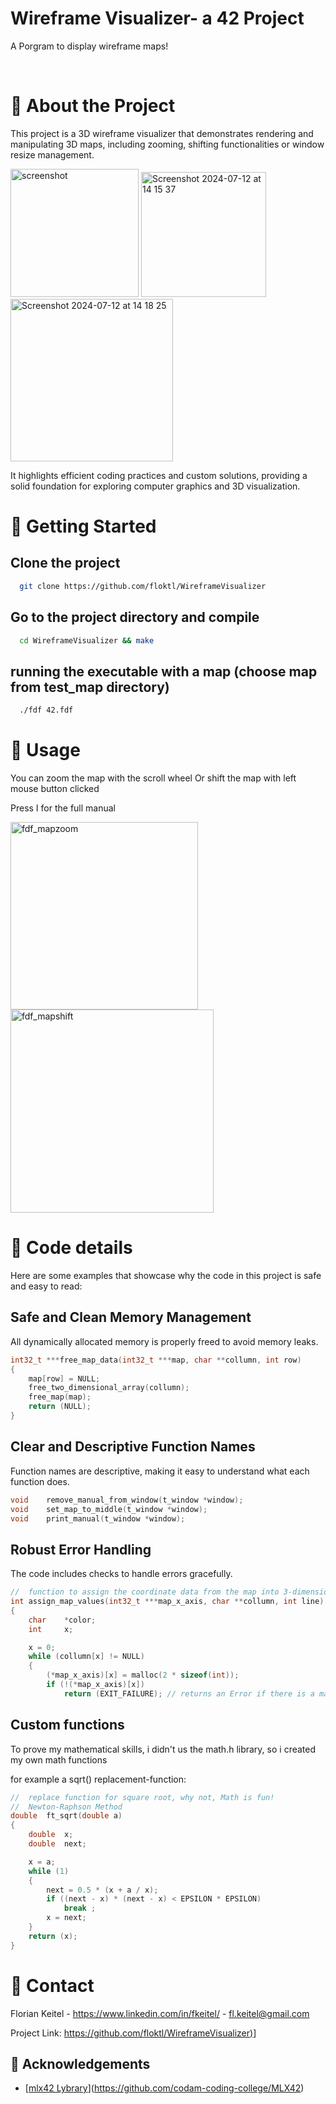 
  <h1>Wireframe Visualizer- a 42 Project</h1>

  <p>
    A Porgram to display wireframe maps!
  </p>

<br />

<!-- About the Project -->
# :star2: About the Project

This project is a 3D wireframe visualizer that demonstrates rendering and manipulating 3D maps, including zooming, shifting functionalities or window resize management.


  <img src="https://github.com/floktl/WireframeVisualizer/assets/147641602/e2fc293a-a417-4f95-91b2-a0aebaa5ac61" alt="screenshot" width="205">

<img width="200" alt="Screenshot 2024-07-12 at 14 15 37" src="https://github.com/user-attachments/assets/6042a75f-7839-4f62-b763-738ee6f5e97b">

<img width="260" alt="Screenshot 2024-07-12 at 14 18 25" src="https://github.com/user-attachments/assets/9082627c-9d6f-43e3-a09d-7c99710b1d6e">

It highlights efficient coding practices and custom solutions, providing a solid foundation for exploring computer graphics and 3D visualization.

<!-- Run Locally -->
# :running: Getting Started

## Clone the project

```bash
  git clone https://github.com/floktl/WireframeVisualizer
```

## Go to the project directory and compile

```bash
  cd WireframeVisualizer && make
```

## running the executable with a map (choose map from test_map directory)

```bash
  ./fdf 42.fdf
```
<!-- Usage -->
# :star2: Usage

You can zoom the map with the scroll wheel Or shift the map with left mouse button clicked

Press I for the full manual

<img src="https://github.com/floktl/42-Projects/assets/147641602/e01b80c4-be14-4106-9a60-dd5dad0712da" alt="fdf_mapzoom" width="300">

<img src="https://github.com/user-attachments/assets/ec288172-bda4-465d-80db-3383b7159afc" alt="fdf_mapshift" width="325">

<!-- Code details -->
# :star2: Code details

Here are some examples that showcase why the code in this project is safe and easy to read:

## Safe and Clean Memory Management

All dynamically allocated memory is properly freed to avoid memory leaks.

```cpp
int32_t	***free_map_data(int32_t ***map, char **collumn, int row)
{
	map[row] = NULL;
	free_two_dimensional_array(collumn);
	free_map(map);
	return (NULL);
}
```

## Clear and Descriptive Function Names

Function names are descriptive, making it easy to understand what each function does.

```cpp
void	remove_manual_from_window(t_window *window);
void	set_map_to_middle(t_window *window);
void	print_manual(t_window *window);
```

## Robust Error Handling

The code includes checks to handle errors gracefully.

```cpp
//	function to assign the coordinate data from the map into 3-dimensional array
int	assign_map_values(int32_t ***map_x_axis, char **collumn, int line)
{
	char	*color;
	int		x;

	x = 0;
	while (collumn[x] != NULL)
	{
		(*map_x_axis)[x] = malloc(2 * sizeof(int));
		if (!(*map_x_axis)[x])
			return (EXIT_FAILURE); // returns an Error if there is a mallocation error
```

## Custom functions

To prove my mathematical skills, i didn't us the math.h library, so i created my own math functions

for example a sqrt() replacement-function:
```cpp
//	replace function for square root, why not, Math is fun!
//	Newton-Raphson Method
double	ft_sqrt(double a)
{
	double	x;
	double	next;

	x = a;
	while (1)
	{
		next = 0.5 * (x + a / x);
		if ((next - x) * (next - x) < EPSILON * EPSILON)
			break ;
		x = next;
	}
	return (x);
}
```

<!-- Contact -->
# :handshake: Contact

Florian Keitel - https://www.linkedin.com/in/fkeitel/ - fl.keitel@gmail.com

Project Link: [https://github.com/floktl/WireframeVisualizer)](#https://github.com/floktl/WireframeVisualizer)]

<!-- Acknowledgments -->
## :gem: Acknowledgements

 - [[mlx42 Lybrary](https://shields.io/)](https://github.com/codam-coding-college/MLX42)
